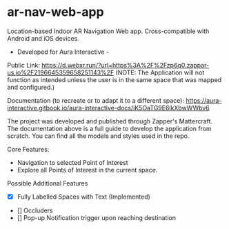 # ar-nav-web-app
Location-based Indoor AR Navigation Web app. Cross-compatible with Android and iOS devices.
 
- Developed for Aura Interactive - 

Public Link: https://d.webxr.run/?url=https%3A%2F%2Fzp6q0.zappar-us.io%2F2196645359658251143%2F
(NOTE: The Application will not function as intended unless the user is in the same space that was mapped and configured.)

Documentation (to recreate or to adapt it to a different space): https://aura-interactive.gitbook.io/aura-interactive-docs/iK5OaTG9E6lkXbwWWbv6

The project was developed and published through Zapper's Mattercraft. The documentation above is a full guide to develop the application from scratch. You can find all the models and styles used in the repo.

Core Features: 
- Navigation to selected Point of Interest
- Explore all Points of Interest in the current space.

Possible Additional Features
- [x] Fully Labelled Spaces with Text (Implemented)
- [] Occluders
- [] Pop-up Notification trigger upon reaching destination
 
